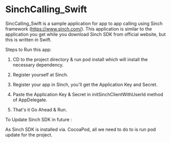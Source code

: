 # SinchCalling_Swift
SincCalling_Swift is a sample application for app to app calling using Sinch framework (https://www.sinch.com/). This application is similar to the application you get while you download Sinch SDK from official website, but this is written in Swift.

Steps to Run this app:

1) CD to the project directory & run pod install which will install the necessary dependency.

2) Register yourself at Sinch.

3) Register your app in Sinch, you'll get the Application Key and Secret.

4) Paste the Application Key & Secret in initSinchClientWithUserId method of AppDelegate.

5) That's it Go Ahead & Run.


To Update Sinch SDK in future :

As Sinch SDK is installed via. CocoaPod, all we need to do to is run pod update for the project.
